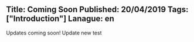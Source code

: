 Title: Coming Soon
Published: 20/04/2019
Tags: ["Introduction"]
Lanague: en
---


Updates coming soon!
Update new test